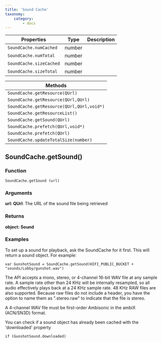 ```yaml
---
title: 'Sound Cache'
taxonomy:
    category:
        - docs
---
```


| Properties            | Type   | Description |
| --------------------- | ------ | ----------- |
| `SoundCache.numCached`  | number |             |
| `SoundCache.numTotal`   | number |             |
| `SoundCache.sizeCached` | number |             |
| `SoundCache.sizeTotal`  | number |             |


| Methods                                 |
| --------------------------------------- |
| `SoundCache.getResource(QUrl)`            |
| `SoundCache.getResource(QUrl,QUrl)`       |
| `SoundCache.getResource(QUrl,QUrl,void*)` |
| `SoundCache.getResourceList()`            |
| `SoundCache.getSound(QUrl)`               |
| `SoundCache.prefetch(QUrl,void*)`         |
| `SoundCache.prefetch(QUrl)`               |
| `SoundCache.updateTotalSize(number)`   |

## SoundCache.getSound()

### Function

`SoundCache.getSound (url)`

### Arguments

**url: QUrl**: The URL of the sound file being retrieved

### Returns

**object: Sound**

### Examples

To set up a sound for playback, ask the SoundCache for it first. This will return a sound object. For example:

```
var GunshotSound = SoundCache.getSound(HIFI_PUBLIC_BUCKET + "sounds/Lobby/gunshot.wav")
```

The API accepts a mono, stereo, or 4-channel 16-bit WAV file at any sample rate. A sample rate other than 24 KHz will be internally resampled, so all audio effectively plays back at a 24 KHz sample rate. 48 KHz RAW files are also supported. Because raw files do not include a header, you have the option to name them as ".stereo.raw" to indicate that the file is stereo.

A 4-channel WAV file must be first-order Ambisonic in the ambiX (ACN/SN3D) format.

You can check if a sound object has already been cached with the 'downloaded' property

```
if (GunshotSound.downloaded)
```

